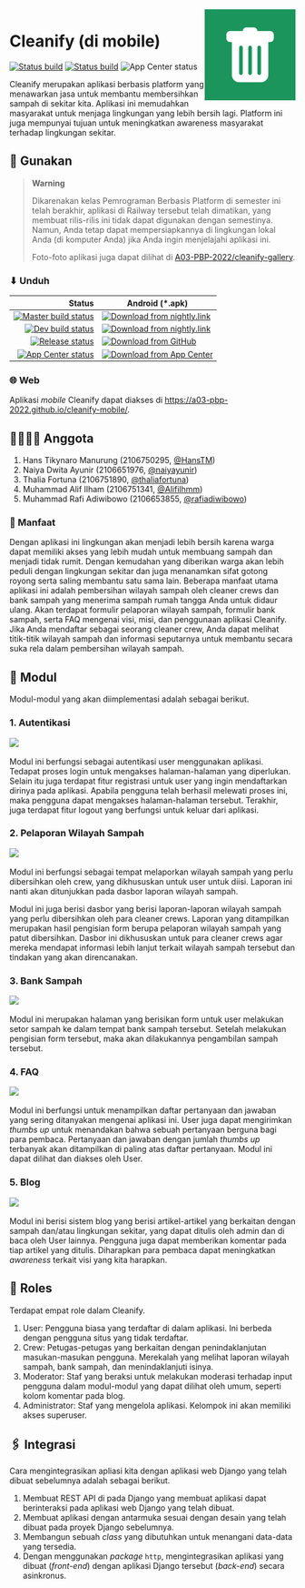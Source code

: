 <img align=right src=https://raw.githubusercontent.com/A03-PBP-2022/cleanify-brand/master/logo.svg>

# Cleanify (di mobile)

[![Status build](https://img.shields.io/github/actions/workflow/status/A03-PBP-2022/cleanify-mobile/build.yml?logo=github-actions&logoColor=white)](https://github.com/A03-PBP-2022/proyek/actions/workflows/build.yml)
[![Status build](https://img.shields.io/github/actions/workflow/status/A03-PBP-2022/cleanify-mobile/release.yml?logo=github&logoColor=white&label=release)](https://github.com/A03-PBP-2022/proyek/actions/workflows/release.yml)
![App Center status]

Cleanify merupakan aplikasi berbasis platform yang menawarkan jasa untuk membantu membersihkan sampah di sekitar kita. Aplikasi ini memudahkan masyarakat untuk menjaga lingkungan yang lebih bersih lagi. Platform ini juga mempunyai tujuan untuk meningkatkan awareness masyarakat terhadap lingkungan sekitar.

## 📲 Gunakan

> **Warning**
>
> Dikarenakan kelas Pemrograman Berbasis Platform di semester ini telah berakhir, aplikasi di Railway tersebut telah dimatikan, yang membuat rilis-rilis ini tidak dapat digunakan dengan semestinya. Namun, Anda tetap dapat mempersiapkannya di lingkungan lokal Anda (di komputer Anda) jika Anda ingin menjelajahi aplikasi ini.
> 
> Foto-foto aplikasi juga dapat dilihat di [A03-PBP-2022/cleanify-gallery](https://github.com/A03-PBP-2022/cleanify-gallery).

### ⬇ Unduh

| Status | Android (*.apk) |  
| -: | - |
| [![Master build status]](https://github.com/A03-PBP-2022/proyek/actions/workflows/build.yml) | [![Download from nightly.link]](https://nightly.link/A03-PBP-2022/cleanify-mobile/workflows/build/master/android.zip)
| [![Dev build status]](https://github.com/A03-PBP-2022/proyek/actions/workflows/build.yml) | [![Download from nightly.link]](https://nightly.link/A03-PBP-2022/cleanify-mobile/workflows/build/dev/android.zip)
| [![Release status]](https://install.appcenter.ms/orgs/a03-pbp-2022/apps/cleanify/distribution_groups/public) | [![Download from GitHub]](https://github.com/A03-PBP-2022/cleanify-mobile/releases/latest)
| [![App Center status]](https://install.appcenter.ms/orgs/a03-pbp-2022/apps/cleanify/distribution_groups/public) | [![Download from App Center]](https://install.appcenter.ms/orgs/a03-pbp-2022/apps/cleanify/distribution_groups/public)

[Master build status]: https://img.shields.io/github/actions/workflow/status/A03-PBP-2022/cleanify-mobile/build.yml?branch=master&logo=github-actions&logoColor=white&label=master
[Dev build status]: https://img.shields.io/github/actions/workflow/status/A03-PBP-2022/cleanify-mobile/build.yml?branch=dev&logo=github-actions&logoColor=white&label=dev
[Release status]: https://img.shields.io/github/actions/workflow/status/A03-PBP-2022/cleanify-mobile/build.yml?logo=github&logoColor=white&label=release
[App center status]: https://img.shields.io/visual-studio-app-center/builds/A03-PBP-2022/Cleanify/master/ca4d4f04292771289c9ec1897f4a1840548d936c?label=appcenter&logo=azure-pipelines
[Download from nightly.link]: https://img.shields.io/badge/nightly.link-download-540054
[Download from GitHub]: https://img.shields.io/github/v/release/A03-PBP-2022/cleanify-mobile?label=github&sort=semver
[Download from App Center]: https://img.shields.io/visual-studio-app-center/releases/version/A03-PBP-2022/Cleanify/ca4d4f04292771289c9ec1897f4a1840548d936c?label=appcenter

### 🌐 Web

Aplikasi *mobile* Cleanify dapat diakses di https://a03-pbp-2022.github.io/cleanify-mobile/.


## 👨‍👨‍👧‍👧 Anggota

1. Hans Tikynaro Manurung (2106750295, [@HansTM](https://github.com/HansTM))
2. Naiya Dwita Ayunir (2106651976, [@naiyayunir](https://github.com/naiyayunir))
3. Thalia Fortuna (2106751890, [@thaliafortuna](https://github.com/thaliafortuna))
4. Muhammad Alif Ilham (2106751341, [@Alifilhmm](https://github.com/Alifilhmm))
5. Muhammad Rafi Adiwibowo (2106653855, [@rafiadiwibowo](https://github.com/rafiadiwibowo))


### 💢 Manfaat

Dengan aplikasi ini lingkungan akan menjadi lebih bersih karena warga dapat memiliki akses yang lebih mudah untuk membuang sampah dan menjadi tidak rumit. Dengan kemudahan yang diberikan warga akan lebih peduli dengan lingkungan sekitar dan juga menanamkan sifat gotong royong serta saling membantu satu sama lain. Beberapa manfaat utama aplikasi ini adalah pembersihan wilayah sampah oleh cleaner crews dan bank sampah yang menerima sampah rumah tangga Anda untuk didaur ulang. Akan terdapat formulir pelaporan wilayah sampah, formulir bank sampah, serta FAQ mengenai visi, misi, dan penggunaan aplikasi Cleanify. Jika Anda mendaftar sebagai seorang cleaner crew, Anda dapat melihat titik-titik wilayah sampah dan informasi seputarnya untuk membantu secara suka rela dalam pembersihan wilayah sampah.

## 💾 Modul

Modul-modul yang akan diimplementasi adalah sebagai berikut.

### 1. Autentikasi

![](https://img.shields.io/badge/bagian-Naiya_Dwita_Ayunir-blue)

Modul ini berfungsi sebagai autentikasi user menggunakan aplikasi. Tedapat proses login untuk mengakses halaman-halaman yang diperlukan. Selain itu juga terdapat fitur registrasi untuk user yang ingin mendaftarkan dirinya pada aplikasi. Apabila pengguna telah berhasil melewati proses ini, maka pengguna dapat mengakses halaman-halaman tersebut. Terakhir, juga terdapat fitur logout yang berfungsi untuk keluar dari aplikasi.

### 2. Pelaporan Wilayah Sampah

![](https://img.shields.io/badge/bagian-Thalia_Fortuna-blue)

Modul ini berfungsi sebagai tempat melaporkan wilayah sampah yang perlu dibersihkan oleh crew, yang dikhususkan untuk user untuk diisi. Laporan ini nanti akan ditunjukkan pada dasbor laporan wilayah sampah.

Modul ini juga berisi dasbor yang berisi laporan-laporan wilayah sampah yang perlu dibersihkan oleh para cleaner crews. Laporan yang ditampilkan merupakan hasil pengisian form berupa pelaporan wilayah sampah yang patut dibersihkan. Dasbor ini dikhususkan untuk para cleaner crews agar mereka mendapat informasi lebih lanjut terkait wilayah sampah tersebut dan tindakan yang akan direncanakan.

### 3. Bank Sampah

![](https://img.shields.io/badge/bagian-Muhammad_Rafi_Adiwibowo-blue)

Modul ini merupakan halaman yang berisikan form untuk user melakukan setor sampah ke dalam tempat bank sampah tersebut. Setelah melakukan pengisian form tersebut, maka akan dilakukannya pengambilan sampah tersebut.

### 4. FAQ

![](https://img.shields.io/badge/bagian-Muhammad_Alif_Ilham-blue)

Modul ini berfungsi untuk menampilkan daftar pertanyaan dan jawaban yang sering ditanyakan mengenai aplikasi ini. User juga dapat mengirimkan *thumbs up* untuk menandakan bahwa sebuah pertanyaan berguna bagi para pembaca. Pertanyaan dan jawaban dengan jumlah *thumbs up* terbanyak akan ditampilkan di paling atas daftar pertanyaan. Modul ini dapat dilihat dan diakses oleh User.

### 5. Blog

![](https://img.shields.io/badge/bagian-Hans_Tikynaro_Manurung-blue)

Modul ini berisi sistem blog yang berisi artikel-artikel yang berkaitan dengan sampah dan/atau lingkungan sekitar, yang dapat ditulis oleh admin dan di baca oleh User lainnya. Pengguna juga dapat memberikan komentar pada tiap artikel yang ditulis. Diharapkan para pembaca dapat meningkatkan *awareness* terkait visi yang kita harapkan.

## 👥 Roles

Terdapat empat role dalam Cleanify.

1. User: Pengguna biasa yang terdaftar di dalam aplikasi. Ini berbeda dengan pengguna situs yang tidak terdaftar.
2. Crew: Petugas-petugas yang berkaitan dengan penindaklanjutan masukan-masukan pengguna. Merekalah yang melihat laporan wilayah sampah, bank sampah, dan menindaklanjuti isinya.
3. Moderator: Staf yang beraksi untuk melakukan moderasi terhadap input pengguna dalam modul-modul yang dapat dilihat oleh umum, seperti kolom komentar pada blog.
4. Administrator: Staf yang mengelola aplikasi. Kelompok ini akan memiliki akses superuser.

## 🖇️ Integrasi

Cara mengintegrasikan apliasi kita dengan aplikasi web Django yang telah dibuat sebelumnya adalah sebagai berikut.

1. Membuat REST API di pada Django yang membuat aplikasi dapat berinteraksi pada aplikasi web Django yang telah dibuat. 
2. Membuat aplikasi dengan antarmuka sesuai dengan desain yang telah dibuat pada proyek Django sebelumnya.
3. Membangun sebuah *class* yang dibutuhkan untuk menangani data-data yang tersedia.
4. Dengan menggunakan *package* `http`, mengintegrasikan aplikasi yang dibuat (*front-end*) dengan aplikasi Django tersebut (*back-end*) secara asinkronus.
